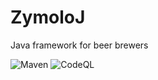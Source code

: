 # ZymoloJ

Java framework for beer brewers

![Maven](https://github.com/thomasleplus/ZymoloJ/workflows/Maven/badge.svg)
![CodeQL](https://github.com/thomasleplus/ZymoloJ/workflows/CodeQL/badge.svg)
